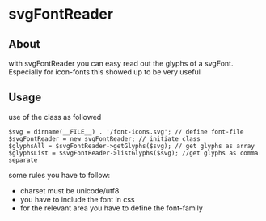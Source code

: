 # svgFontReader

## About
with svgFontReader you can easy read out the glyphs of a svgFont. Especially for icon-fonts this showed up to be very useful

## Usage
use of the class as followed

    $svg = dirname(__FILE__) . '/font-icons.svg'; // define font-file
    $svgFontReader = new svgFontReader; // initiate class
    $glyphsAll = $svgFontReader->getGlyphs($svg); // get glyphs as array
    $glyphsList = $svgFontReader->listGlyphs($svg); //get glyphs as comma separate

some rules you have to follow:

 - charset must be unicode/utf8
 - you have to include the font in css
 - for the relevant area you have to define the font-family
